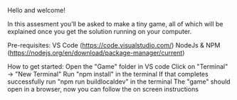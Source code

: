 Hello and welcome!

In this assesment you'll be asked to make a tiny game, all of which will be explained once you get the solution running on your computer.

Pre-requisites:
VS Code (https://code.visualstudio.com/)
NodeJs & NPM (https://nodejs.org/en/download/package-manager/current)

How to get started:
Open the "Game" folder in VS code
Click on "Terminal" -> "New Terminal"
Run "npm install" in the terminal
If that completes successfully run "npm run buildlocaldev" in the terminal
The "game" should open in a browser, now you can follow the on screen instructions
